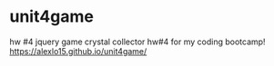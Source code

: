 # unit4game
hw #4 jquery game
 crystal collector hw#4 for my coding bootcamp!
https://alexlo15.github.io/unit4game/
